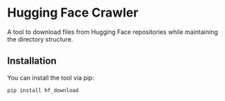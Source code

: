 # Hugging Face Crawler

A tool to download files from Hugging Face repositories while maintaining the directory structure.

## Installation

You can install the tool via pip:

```bash
pip install hf_download